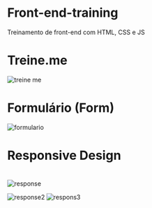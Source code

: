 # Front-end-training
Treinamento de front-end com HTML, CSS e JS



# Treine.me

![treine me](https://user-images.githubusercontent.com/63527881/199633371-428a7ff4-25ee-4113-aa68-6be88b7bdc1f.PNG)

#

# Formulário  (Form)

![formulario](https://user-images.githubusercontent.com/63527881/199634203-eda4aad8-276c-4092-b3e6-9785d65e2c2c.png)

# Responsive Design

#
![response](https://user-images.githubusercontent.com/63527881/211229143-e4daca6a-9338-4464-8692-e36ff872f840.PNG)


![response2](https://user-images.githubusercontent.com/63527881/211229489-eb120b15-8cc1-4ff5-ac61-ec8dff4da8c7.PNG) 
![respons3](https://user-images.githubusercontent.com/63527881/211230264-5d5ccc38-572c-46c9-81f7-53258da688c5.PNG)

#


